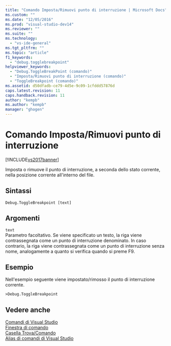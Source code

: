 ```yaml
---
title: "Comando Imposta/Rimuovi punto di interruzione | Microsoft Docs"
ms.custom: ""
ms.date: "12/05/2016"
ms.prod: "visual-studio-dev14"
ms.reviewer: ""
ms.suite: ""
ms.technology: 
  - "vs-ide-general"
ms.tgt_pltfrm: ""
ms.topic: "article"
f1_keywords: 
  - "debug.togglebreakpoint"
helpviewer_keywords: 
  - "Debug.ToggleBreakPoint (comando)"
  - "Imposta/Rimuovi punto di interruzione (comando)"
  - "ToggleBreakpoint (comando)"
ms.assetid: d50dfadb-ce79-4d5e-9c09-1cfddd57876d
caps.latest.revision: 11
caps.handback.revision: 11
author: "kempb"
ms.author: "kempb"
manager: "ghogen"
---
```

# Comando Imposta/Rimuovi punto di interruzione
[!INCLUDE[vs2017banner](../../code-quality/includes/vs2017banner.md)]

Imposta o rimuove il punto di interruzione, a seconda dello stato corrente, nella posizione corrente all'interno del file.  
  
## Sintassi  
  
```  
Debug.ToggleBreakpoint [text]  
```  
  
## Argomenti  
 `text`  
 Parametro facoltativo.  Se viene specificato un testo, la riga viene contrassegnata come un punto di interruzione denominato.  In caso contrario, la riga viene contrassegnata come un punto di interruzione senza nome, analogamente a quanto si verifica quando si preme F9.  
  
## Esempio  
 Nell'esempio seguente viene impostato\/rimosso il punto di interruzione corrente.  
  
```  
>Debug.ToggleBreakpoint  
```  
  
## Vedere anche  
 [Comandi di Visual Studio](../../ide/reference/visual-studio-commands.md)   
 [Finestra di comando](../../ide/reference/command-window.md)   
 [Casella Trova\/Comando](../../ide/find-command-box.md)   
 [Alias di comandi di Visual Studio](../../ide/reference/visual-studio-command-aliases.md)